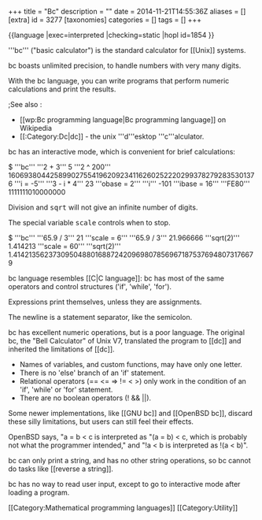 +++
title = "Bc"
description = ""
date = 2014-11-21T14:55:36Z
aliases = []
[extra]
id = 3277
[taxonomies]
categories = []
tags = []
+++

{{language
|exec=interpreted
|checking=static
|hopl id=1854
}}

'''bc''' ("basic calculator") is the standard calculator for [[Unix]] systems.

bc boasts unlimited precision, to handle numbers with very many digits.

With the bc language, you can write programs that perform numeric calculations
and print the results.

;See also :
* [[wp:Bc programming language|Bc programming language]] on Wikipedia
* [[:Category:Dc|dc]] - the unix '''d'''esktop '''c'''alculator.

bc has an interactive mode, which is convenient for brief calculations:

 $ '''bc'''
 '''2 + 3'''
 5
 '''2 ^ 200'''
 1606938044258990275541962092341162602522202993782792835301376
 '''i = -5'''
 '''3 - i * 4'''
 23
 '''obase = 2'''
 '''i'''
 -101
 '''ibase = 16'''
 '''FE80'''
 1111111010000000

Division and <tt>sqrt</tt> will not give an infinite number of digits.

The special variable <tt>scale</tt> controls when to stop.

 $ '''bc'''
 '''65.9 / 3'''
 21
 '''scale = 6'''
 '''65.9 / 3'''
 21.966666
 '''sqrt(2)'''
 1.414213
 '''scale = 60'''
 '''sqrt(2)'''
 1.414213562373095048801688724209698078569671875376948073176679

bc language resembles [[C|C language]]: bc has most of the same operators
and control structures ('if', 'while', 'for').

Expressions print themselves, unless they are assignments.

The newline is a statement separator, like the semicolon.

bc has excellent numeric operations, but is a poor language.
The original bc, the "Bell Calculator" of Unix V7,
translated the program to [[dc]] and inherited the limitations of [[dc]].

* Names of variables, and custom functions, may have only one letter.
* There is no 'else' branch of an 'if' statement.
* Relational operators (== <= => != < >) only work in the condition of an 'if', 'while' or 'for' statement.
* There are no boolean operators (! && ||).

Some newer implementations, like [[GNU bc]] and [[OpenBSD bc]],
discard these silly limitations, but users can still feel their effects.

OpenBSD says, "a = b < c is interpreted as "(a = b) < c, which is probably not what the programmer intended," and "!a < b is interpreted as !(a < b)".

bc can only print a string, and has no other string operations,
so bc cannot do tasks like [[reverse a string]].

bc has no way to read user input, except to go to interactive mode
after loading a program.

[[Category:Mathematical programming languages]]
[[Category:Utility]]

